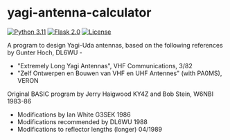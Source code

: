 # yagi-antenna-calculator
[![Python 3.11](https://img.shields.io/badge/python-3.11+-blue.svg?logo=python)](https://www.python.org/) [![Flask 2.0](https://img.shields.io/badge/flask-2.0+-black.svg?logo=flask)](https://palletsprojects.com/projects/flask/) [![License](https://img.shields.io/badge/license-MIT-brown.svg)](https://raw.githubusercontent.com/ricardorodrigues-ca/zoom-recording-downloader/master/LICENSE)

A program to design Yagi-Uda antennas, based on the following references
by Gunter Hoch, DL6WU -
- "Extremely Long Yagi Antennas", VHF Communications, 3/82
- "Zelf Ontwerpen en Bouwen van VHF en UHF Antennes" (with PA0MS), VERON

Original BASIC program by Jerry Haigwood KY4Z and Bob Stein, W6NBI 1983-86
- Modifications by Ian White G3SEK 1986
- Modifications recommended by DL6WU 1988
- Modifications to reflector lengths (longer) 04/1989

